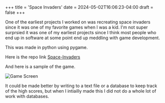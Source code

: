 +++
title = 'Space Invaders'
date = 2024-05-02T16:06:23-04:00
draft = false
+++


One of the earliest projects I worked on was recreating space invaders since it was one of my favorite games when I was a kid. I'm not super surprsied it was one of my earliest projects since I think most people who end up in software at some point end up meddling with game development.

This was made in python using pygame.

Here is the repo link [Space-Invaders](https://github.com/m-r-maxwell/space-invaders/tree/master)

And here is a sample of the game.

![Game Screen](/spin.png "game start screen")

It could be made better by writing to a text file or a database to keep track of the high scores, but when I intiailly made this I did not do a whole lot of work with databases.